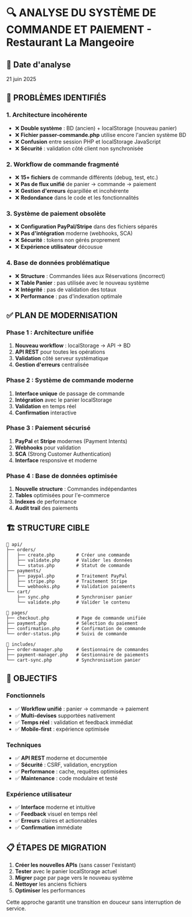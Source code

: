 # 🔍 ANALYSE DU SYSTÈME DE COMMANDE ET PAIEMENT - Restaurant La Mangeoire

## 📅 Date d'analyse
21 juin 2025

## 🚨 PROBLÈMES IDENTIFIÉS

### 1. **Architecture incohérente**
- ❌ **Double système** : BD (ancien) + localStorage (nouveau panier)
- ❌ **Fichier passer-commande.php** utilise encore l'ancien système BD
- ❌ **Confusion** entre session PHP et localStorage JavaScript
- ❌ **Sécurité** : validation côté client non synchronisée

### 2. **Workflow de commande fragmenté**
- ❌ **15+ fichiers** de commande différents (debug, test, etc.)
- ❌ **Pas de flux unifié** de panier → commande → paiement
- ❌ **Gestion d'erreurs** éparpillée et incohérente
- ❌ **Redondance** dans le code et les fonctionnalités

### 3. **Système de paiement obsolète**
- ❌ **Configuration PayPal/Stripe** dans des fichiers séparés
- ❌ **Pas d'intégration** moderne (webhooks, SCA)
- ❌ **Sécurité** : tokens non gérés proprement
- ❌ **Expérience utilisateur** décousue

### 4. **Base de données problématique**
- ❌ **Structure** : Commandes liées aux Réservations (incorrect)
- ❌ **Table Panier** : pas utilisée avec le nouveau système
- ❌ **Intégrité** : pas de validation des totaux
- ❌ **Performance** : pas d'indexation optimale

## ✅ PLAN DE MODERNISATION

### Phase 1 : Architecture unifiée
1. **Nouveau workflow** : localStorage → API → BD
2. **API REST** pour toutes les opérations
3. **Validation** côté serveur systématique
4. **Gestion d'erreurs** centralisée

### Phase 2 : Système de commande moderne
1. **Interface unique** de passage de commande
2. **Intégration** avec le panier localStorage
3. **Validation** en temps réel
4. **Confirmation** interactive

### Phase 3 : Paiement sécurisé
1. **PayPal** et **Stripe** modernes (Payment Intents)
2. **Webhooks** pour validation
3. **SCA** (Strong Customer Authentication)
4. **Interface** responsive et moderne

### Phase 4 : Base de données optimisée
1. **Nouvelle structure** : Commandes indépendantes
2. **Tables** optimisées pour l'e-commerce
3. **Indexes** de performance
4. **Audit trail** des paiements

## 🏗️ STRUCTURE CIBLE

```
📁 api/
├── orders/
│   ├── create.php        # Créer une commande
│   ├── validate.php      # Valider les données
│   └── status.php        # Statut de commande
├── payments/
│   ├── paypal.php        # Traitement PayPal
│   ├── stripe.php        # Traitement Stripe
│   └── webhooks.php      # Validation paiements
└── cart/
    ├── sync.php          # Synchroniser panier
    └── validate.php      # Valider le contenu

📁 pages/
├── checkout.php          # Page de commande unifiée
├── payment.php           # Sélection du paiement
├── confirmation.php      # Confirmation de commande
└── order-status.php      # Suivi de commande

📁 includes/
├── order-manager.php     # Gestionnaire de commandes
├── payment-manager.php   # Gestionnaire de paiements
└── cart-sync.php         # Synchronisation panier
```

## 🎯 OBJECTIFS

### Fonctionnels
- ✅ **Workflow unifié** : panier → commande → paiement
- ✅ **Multi-devises** supportées nativement
- ✅ **Temps réel** : validation et feedback immédiat
- ✅ **Mobile-first** : expérience optimisée

### Techniques
- ✅ **API REST** moderne et documentée
- ✅ **Sécurité** : CSRF, validation, encryption
- ✅ **Performance** : cache, requêtes optimisées
- ✅ **Maintenance** : code modulaire et testé

### Expérience utilisateur
- ✅ **Interface** moderne et intuitive
- ✅ **Feedback** visuel en temps réel
- ✅ **Erreurs** claires et actionnables
- ✅ **Confirmation** immédiate

## 📋 ÉTAPES DE MIGRATION

1. **Créer les nouvelles APIs** (sans casser l'existant)
2. **Tester** avec le panier localStorage actuel
3. **Migrer** page par page vers le nouveau système
4. **Nettoyer** les anciens fichiers
5. **Optimiser** les performances

Cette approche garantit une transition en douceur sans interruption de service.
